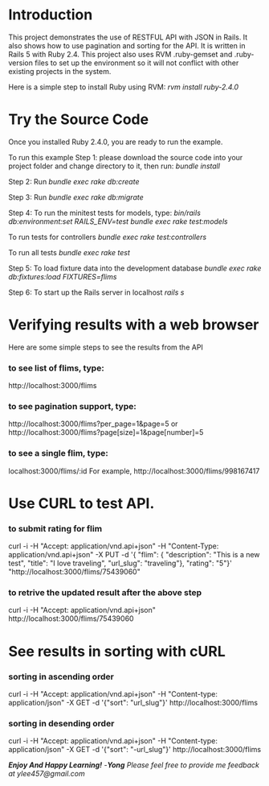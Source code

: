 
# Introduction
This project demonstrates the use of RESTFUL API with JSON in Rails. It also shows how to use pagination and sorting for the API. It is written in Rails 5 with Ruby 2.4. This project also uses RVM .ruby-gemset and .ruby-version files to set up the environment so it will not conflict with other existing projects in the system.

Here is a simple step to install Ruby using RVM:
_rvm install ruby-2.4.0_

# Try the Source Code
Once you installed Ruby 2.4.0, you are ready to run the example.

To run this example
Step 1: please download the source code into your project folder and change directory to it, then run:
_bundle install_

Step 2: Run 
_bundle exec rake db:create_

Step 3: Run 
_bundle exec rake db:migrate_

Step 4: To run the minitest tests for models, type:
_bin/rails db:environment:set RAILS_ENV=test_
_bundle exec rake test:models_

To run tests for controllers
_bundle exec rake test:controllers_

To run all tests
_bundle exec rake test_

Step 5: To load fixture data into the development database
_bundle exec rake db:fixtures:load FIXTURES=flims_

Step 6: To start up the Rails server in localhost
_rails s_


# Verifying results with a web browser

Here are some simple steps to see the results from the API

### to see list of flims, type:
http://localhost:3000/flims

### to see pagination support, type:
http://localhost:3000/flims?per_page=1&page=5
or
http://localhost:3000/flims?page[size]=1&page[number]=5

### to see a single flim, type:
localhost:3000/flims/:id
For example,
http://localhost:3000/flims/998167417

# Use CURL to test API.

### to submit rating for flim

curl  -i -H "Accept: application/vnd.api+json" -H "Content-Type: application/vnd.api+json" -X PUT -d '{ "flim": { "description": "This is a new test", "title": "I love traveling", "url_slug": "traveling"}, "rating": "5"}' "http://localhost:3000/flims/75439060"

### to retrive the updated result after the above step
curl -i -H "Accept: application/vnd.api+json" http://localhost:3000/flims/75439060

# See results in sorting with cURL

### sorting in ascending order
curl -i -H "Accept: application/vnd.api+json" -H "Content-type: application/json" -X GET -d '{"sort": "url_slug"}' http://localhost:3000/flims

### sorting in desending order
curl -i -H "Accept: application/vnd.api+json" -H "Content-type: application/json" -X GET -d '{"sort": "-url_slug"}' http://localhost:3000/flims


**_Enjoy And Happy Learning!_** -_**Yong**_
_Please feel free to provide me feedback at ylee457@gmail.com_